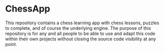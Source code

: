 # ChessApp
This repository contains a chess learning app with chess lessons, puzzles to complete, and of course the underlying engine. The purpose of this repository is for any and all people to be able to use and adapt this code within their own projects without closing the source code visibility at any point.
